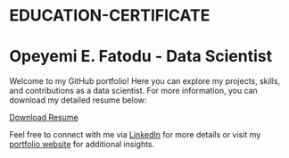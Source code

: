 # EDUCATION-CERTIFICATE

# Opeyemi E. Fatodu - Data Scientist
Welcome to my GitHub portfolio! Here you can explore my projects, skills, and contributions as a data scientist. For more information, you can download my detailed resume below:

[Download Resume](https://github.com/yemifatodu/EDUCATION-EXPERINCEC-CERTICATE/blob/main/OPEYEMI%20E.%20FATODU%20CV.pdf)





Feel free to connect with me via [LinkedIn](https://www.linkedin.com/in/yemi-fatodu/) for more details or visit my [portfolio website](https://yemifatodu.github.io) for additional insights.






